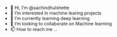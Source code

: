 - 👋 Hi, I’m @sachindhulshette
- 👀 I’m interested in machine learing projects
- 🌱 I’m currently learning deep learning
- 💞️ I’m looking to collaborate on Machine learning
- 📫 How to reach me ...

<!---
sachindhulshette/sachindhulshette is a ✨ special ✨ repository because its `README.md` (this file) appears on your GitHub profile.
You can click the Preview link to take a look at your changes.
--->
